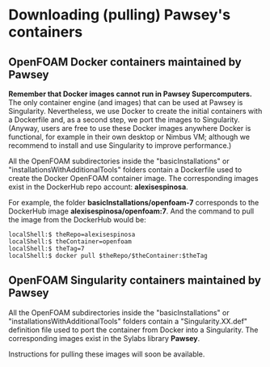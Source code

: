 # Downloading (pulling) Pawsey's containers

## OpenFOAM Docker containers maintained by Pawsey
**Remember that Docker images cannot run in Pawsey Supercomputers.** The only container engine (and images) that can be used at Pawsey is Singularity. Nevertheless, we use Docker to create the initial containers with a Dockerfile and, as a second step, we port the images to Singularity. (Anyway, users are free to use these Docker images anywhere Docker is functional, for example in their own desktop or Nimbus VM; although we recommend to install and use Singularity to improve performance.)

All the OpenFOAM subdirectories inside the "basicInstallations" or "installationsWithAdditionalTools" folders contain a Dockerfile used to create the Docker OpenFOAM container image. The corresponding images exist in the DockerHub repo account: **alexisespinosa**.

For example, the folder **basicInstallations/openfoam-7** corresponds to the DockerHub image **alexisespinosa/openfoam:7**. And the command to pull the image from the DockerHub would be:

```shell
localShell:$ theRepo=alexisespinosa
localShell:$ theContainer=openfoam
localShell:$ theTag=7
localShell:$ docker pull $theRepo/$theContainer:$theTag
```

## OpenFOAM Singularity containers maintained by Pawsey
All the OpenFOAM subdirectories inside the "basicInstallations" or "installationsWithAdditionalTools" folders contain a "Singularity.XX.def" definition file used to port the container from Docker into a Singularity. The corresponding images exist in the Sylabs library **Pawsey**.

Instructions for pulling these images will soon be available.

